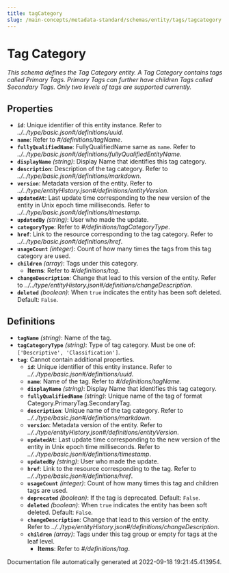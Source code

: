 ```yaml
---
title: tagCategory
slug: /main-concepts/metadata-standard/schemas/entity/tags/tagcategory
---
```


# Tag Category

*This schema defines the Tag Category entity. A Tag Category contains tags called Primary Tags. Primary Tags can further have children Tags called Secondary Tags. Only two levels of tags are supported currently.*

## Properties

- **`id`**: Unique identifier of this entity instance. Refer to *../../type/basic.json#/definitions/uuid*.
- **`name`**: Refer to *#/definitions/tagName*.
- **`fullyQualifiedName`**: FullyQualifiedName same as `name`. Refer to *../../type/basic.json#/definitions/fullyQualifiedEntityName*.
- **`displayName`** *(string)*: Display Name that identifies this tag category.
- **`description`**: Description of the tag category. Refer to *../../type/basic.json#/definitions/markdown*.
- **`version`**: Metadata version of the entity. Refer to *../../type/entityHistory.json#/definitions/entityVersion*.
- **`updatedAt`**: Last update time corresponding to the new version of the entity in Unix epoch time milliseconds. Refer to *../../type/basic.json#/definitions/timestamp*.
- **`updatedBy`** *(string)*: User who made the update.
- **`categoryType`**: Refer to *#/definitions/tagCategoryType*.
- **`href`**: Link to the resource corresponding to the tag category. Refer to *../../type/basic.json#/definitions/href*.
- **`usageCount`** *(integer)*: Count of how many times the tags from this tag category are used.
- **`children`** *(array)*: Tags under this category.
  - **Items**: Refer to *#/definitions/tag*.
- **`changeDescription`**: Change that lead to this version of the entity. Refer to *../../type/entityHistory.json#/definitions/changeDescription*.
- **`deleted`** *(boolean)*: When `true` indicates the entity has been soft deleted. Default: `False`.
## Definitions

- **`tagName`** *(string)*: Name of the tag.
- **`tagCategoryType`** *(string)*: Type of tag category. Must be one of: `['Descriptive', 'Classification']`.
- **`tag`**: Cannot contain additional properties.
  - **`id`**: Unique identifier of this entity instance. Refer to *../../type/basic.json#/definitions/uuid*.
  - **`name`**: Name of the tag. Refer to *#/definitions/tagName*.
  - **`displayName`** *(string)*: Display Name that identifies this tag category.
  - **`fullyQualifiedName`** *(string)*: Unique name of the tag of format Category.PrimaryTag.SecondaryTag.
  - **`description`**: Unique name of the tag category. Refer to *../../type/basic.json#/definitions/markdown*.
  - **`version`**: Metadata version of the entity. Refer to *../../type/entityHistory.json#/definitions/entityVersion*.
  - **`updatedAt`**: Last update time corresponding to the new version of the entity in Unix epoch time milliseconds. Refer to *../../type/basic.json#/definitions/timestamp*.
  - **`updatedBy`** *(string)*: User who made the update.
  - **`href`**: Link to the resource corresponding to the tag. Refer to *../../type/basic.json#/definitions/href*.
  - **`usageCount`** *(integer)*: Count of how many times this tag and children tags are used.
  - **`deprecated`** *(boolean)*: If the tag is deprecated. Default: `False`.
  - **`deleted`** *(boolean)*: When `true` indicates the entity has been soft deleted. Default: `False`.
  - **`changeDescription`**: Change that lead to this version of the entity. Refer to *../../type/entityHistory.json#/definitions/changeDescription*.
  - **`children`** *(array)*: Tags under this tag group or empty for tags at the leaf level.
    - **Items**: Refer to *#/definitions/tag*.


Documentation file automatically generated at 2022-09-18 19:21:45.413954.
